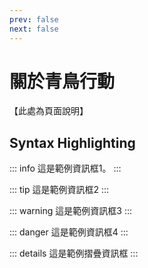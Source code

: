 ```yaml
---
prev: false
next: false
---
```


# 關於青鳥行動

【此處為頁面說明】

## Syntax Highlighting

::: info
這是範例資訊框1。
:::

::: tip
這是範例資訊框2
:::

::: warning
這是範例資訊框3
:::

::: danger
這是範例資訊框4
:::

::: details
這是範例摺疊資訊框
:::
